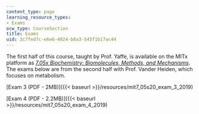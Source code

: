 ```yaml
---
content_type: page
learning_resource_types:
- Exams
ocw_type: CourseSection
title: Exams
uid: 3c7fed7c-e6e6-4024-b8a3-545f1b17ac44
---
```


The first half of this course, taught by Prof. Yaffe, is available on the MITx platform as _[7.05x Biochemistry: Biomolecules, Methods, and Mechanisms](https://www.edx.org/course/biochemistry-biomolecules-methods-and-mechanisms?utm_source=mitopenlearning-mit-open-learning&utm_medium=affiliate_partner)_. The exams below are from the second half with Prof. Vander Heiden, which focuses on metabolism.

[Exam 3 (PDF - 2MB)]({{< baseurl >}}/resources/mit7_05s20_exam_3_2019)

[Exam 4 (PDF - 2.2MB)]({{< baseurl >}}/resources/mit7_05s20_exam_4_2019)